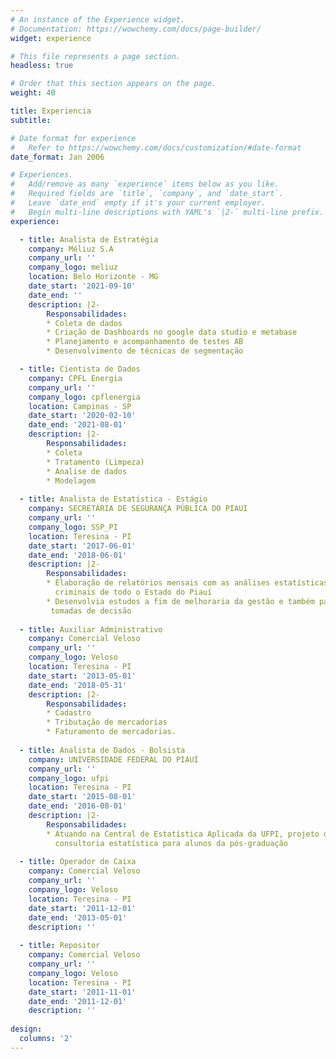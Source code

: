 ```yaml
---
# An instance of the Experience widget.
# Documentation: https://wowchemy.com/docs/page-builder/
widget: experience

# This file represents a page section.
headless: true

# Order that this section appears on the page.
weight: 40

title: Experiencia
subtitle:

# Date format for experience
#   Refer to https://wowchemy.com/docs/customization/#date-format
date_format: Jan 2006

# Experiences.
#   Add/remove as many `experience` items below as you like.
#   Required fields are `title`, `company`, and `date_start`.
#   Leave `date_end` empty if it's your current employer.
#   Begin multi-line descriptions with YAML's `|2-` multi-line prefix.
experience:

  - title: Analista de Estratégia
    company: Méliuz S.A
    company_url: ''
    company_logo: meliuz
    location: Belo Horizonte - MG
    date_start: '2021-09-10'
    date_end: ''
    description: |2-
        Responsabilidades:
        * Coleta de dados
        * Criação de Dashboards no google data studio e metabase
        * Planejamento e acompanhamento de testes AB
        * Desenvolvimento de técnicas de segmentação

  - title: Cientista de Dados
    company: CPFL Energia
    company_url: ''
    company_logo: cpflenergia
    location: Campinas - SP
    date_start: '2020-02-10'
    date_end: '2021-08-01'
    description: |2-
        Responsabilidades:
        * Coleta
        * Tratamento (Limpeza)
        * Analise de dados
        * Modelagem
        
  - title: Analista de Estatística - Estágio
    company: SECRETÁRIA DE SEGURANÇA PÚBLICA DO PIAUI
    company_url: ''
    company_logo: SSP_PI
    location: Teresina - PI
    date_start: '2017-06-01'
    date_end: '2018-06-01'
    description: |2-
        Responsabilidades:
        * Elaboração de relatórios mensais com as análises estatísticas
          criminais de todo o Estado do Piauí
        * Desenvolvia estudos a fim de melhoraria da gestão e também para
         tomadas de decisão
        
  - title: Auxiliar Administrativo
    company: Comercial Veloso
    company_url: ''
    company_logo: Veloso
    location: Teresina - PI
    date_start: '2013-05-01'
    date_end: '2018-05-31'
    description: |2-
        Responsabilidades:    
        * Cadastro
        * Tributação de mercadorias
        * Faturamento de mercadorias.
  
  - title: Analista de Dados - Bolsista
    company: UNIVERSIDADE FEDERAL DO PIAUÍ
    company_url: ''
    company_logo: ufpi
    location: Teresina - PI
    date_start: '2015-08-01'
    date_end: '2016-08-01'
    description: |2-
        Responsabilidades:
        * Atuando na Central de Estatística Aplicada da UFPI, projeto de
          consultoria estatística para alunos da pós-graduação
  
  - title: Operador de Caixa
    company: Comercial Veloso
    company_url: ''
    company_logo: Veloso
    location: Teresina - PI
    date_start: '2011-12-01'
    date_end: '2013-05-01'
    description: ''
    
  - title: Repositor
    company: Comercial Veloso
    company_url: ''
    company_logo: Veloso
    location: Teresina - PI
    date_start: '2011-11-01'
    date_end: '2011-12-01'
    description: ''
    
design:
  columns: '2'
---
```

